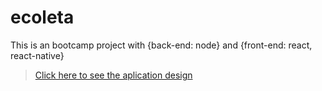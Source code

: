 # ecoleta
This is an bootcamp project with {back-end: node} and {front-end: react, react-native} 
> <a href="https://whimsical.com/TBKVWhP3eMGL3WKfcMPN8x">Click here to see the aplication design</a>
